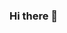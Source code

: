 ### Hi there 👋

<!--
**hika019/hika019** is a ✨ _special_ ✨ repository because its `README.md` (this file) appears on your GitHub profile.
[![trophy](https://github-profile-trophy.vercel.app/?hika019=ryo-ma)](https://github.com/ryo-ma/github-profile-trophy)

Here are some ideas to get you started:

- 🔭 I’m currently working on ...
- 🌱 I’m currently learning ...
- 👯 I’m looking to collaborate on ...
- 🤔 I’m looking for help with ...
- 💬 Ask me about ...
- 📫 How to reach me: ...
- 😄 Pronouns: ...
- ⚡ Fun fact: ...
-->
